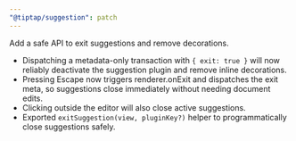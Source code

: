```yaml
---
"@tiptap/suggestion": patch
---
```


Add a safe API to exit suggestions and remove decorations.

- Dispatching a metadata-only transaction with `{ exit: true }` will now reliably deactivate the suggestion plugin and remove inline decorations.
- Pressing Escape now triggers renderer.onExit and dispatches the exit meta, so suggestions close immediately without needing document edits.
- Clicking outside the editor will also close active suggestions.
- Exported `exitSuggestion(view, pluginKey?)` helper to programmatically close suggestions safely.
